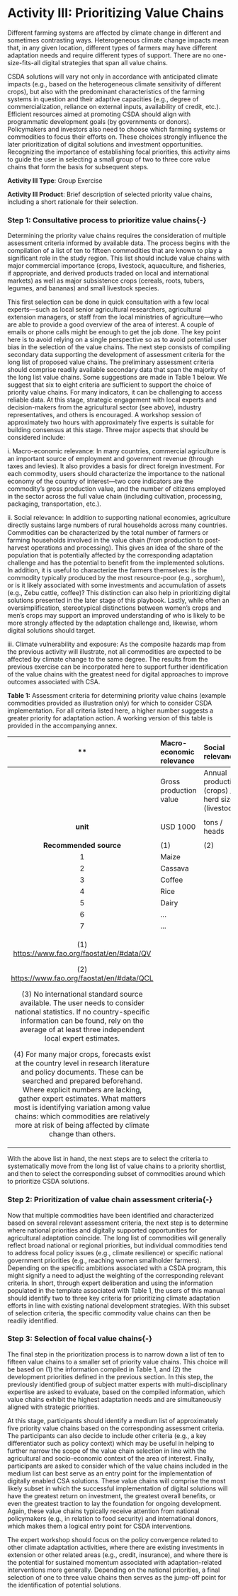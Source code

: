 # Activity III: Prioritizing Value Chains

Different farming systems are affected by climate change in different and sometimes contrasting ways. Heterogeneous climate change impacts mean that, in any given location, different types of farmers may have different adaptation needs and require different types of support. There are no one-size-fits-all digital strategies that span all value chains.

CSDA solutions will vary not only in accordance with anticipated climate impacts (e.g., based on the heterogeneous climate sensitivity of different crops), but also with the predominant characteristics of the farming systems in question and their adaptive capacities (e.g., degree of commercialization, reliance on external inputs, availability of credit, etc.). Efficient resources aimed at promoting CSDA should align with programmatic development goals (by governments or donors). Policymakers and investors also need to choose which farming systems or commodities to focus their efforts on. These choices strongly influence the later prioritization of digital solutions and investment opportunities. Recognizing the importance of establishing focal priorities, this activity aims to guide the user in selecting a small group of two to three core value chains that form the basis for subsequent steps.

**Activity III Type**: Group Exercise

**Activity III Product**: Brief description of selected priority value chains, including a short rationale for their selection.

### Step 1: Consultative process to prioritize value chains{-}
Determining the priority value chains requires the consideration of multiple assessment criteria informed by available data. The process begins with the compilation of a list of ten to fifteen commodities that are known to play a significant role in the study region. This list should include value chains with major commercial importance (crops, livestock, aquaculture, and fisheries, if appropriate, and derived products traded on local and international markets) as well as major subsistence crops (cereals, roots, tubers, legumes, and bananas) and small livestock species. 

This first selection can be done in quick consultation with a few local experts—such as local senior agricultural researchers, agricultural extension managers, or staff from the local ministries of agriculture—who are able to provide a good overview of the area of interest. A couple of emails or phone calls might be enough to get the job done. The key point here is to avoid relying on a single perspective so as to avoid potential user bias in the selection of the value chains.
The next step consists of compiling secondary data supporting the development of assessment criteria for the long list of proposed value chains. The preliminary assessment criteria should comprise readily available secondary data that span the majority of the long list value chains. Some suggestions are made in Table 1 below. 
We suggest that six to eight criteria are sufficient to support the choice of priority value chains. For many indicators, it can be challenging to access reliable data. At this stage, strategic engagement with local experts and decision-makers from the agricultural sector (see above), industry representatives, and others is encouraged. A workshop session of approximately two hours with approximately five experts is suitable for building consensus at this stage. Three major aspects that should be considered include:

i.	Macro-economic relevance: In many countries, commercial agriculture is an important source of employment and government revenue (through taxes and levies). It also provides a basis for direct foreign investment. For each commodity, users should characterize the importance to the national economy of the country of interest—two core indicators are the commodity’s gross production value, and the number of citizens employed in the sector across the full value chain (including cultivation, processing, packaging, transportation, etc.).

ii.	Social relevance: In addition to supporting national economies, agriculture directly sustains large numbers of rural households across many countries. Commodities can be characterized by the total number of farmers or farming households involved in the value chain (from production to post-harvest operations and processing). This gives an idea of the share of the population that is potentially affected by the corresponding adaptation challenge and has the potential to benefit from the implemented solutions. In addition, it is useful to characterize the farmers themselves: is the commodity typically produced by the most resource-poor (e.g., sorghum), or is it likely associated with some investments and accumulation of assets (e.g., Zebu cattle, coffee)? This distinction can also help in prioritizing digital solutions presented in the later stage of this playbook. Lastly, while often an oversimplification, stereotypical distinctions between women’s crops and men’s crops may support an improved understanding of who is likely to be more strongly affected by the adaptation challenge and, likewise, whom digital solutions should target.

iii.	Climate vulnerability and exposure: As the composite hazards map from the previous activity will illustrate, not all commodities are expected to be affected by climate change to the same degree. The results from the previous exercise can be incorporated here to support further identification of the value chains with the greatest need for digital approaches to improve outcomes associated with CSA. 

**Table 1:** Assessment criteria for determining priority value chains (example commodities provided as illustration only) for which to consider CSDA implementation. For all criteria listed here, a higher number suggests a greater priority for adaptation action. A working version of this table is provided in the accompanying annex. 

|<p> </p><p>** </p>|**Macro-economic relevance**|**Social relevance**|**Climate vulnerability/ exposure**|
| :-: | :- | :- | :- |
||Gross production value|Annual production (crops) / herd size (livestock)|Share of producing households below the poverty line|Share of women among farmers|Importance of food security (through subsistence and income) of producing households|Predicted mean decline in productivity or local suitability by 2050 without adaptation|
|**unit**|USD 1000|tons / heads|<p>%</p><p> </p>|%|<p>1 – weak</p><p>2 – medium</p><p>3 – high</p>|%|
|**Recommended source**|(1)|(2)|(3)|(3)|(3)|(4)|
|1|Maize| | | || | |
|2|Cassava| | | || | |
|3|Coffee| | | || | |
|4|Rice| | | || | |
|5|Dairy| | | || | |
|6|…| | | || | |
|7|...| | | || | |
|<p>(1) <https://www.fao.org/faostat/en/#data/QV></p><p>(2) <https://www.fao.org/faostat/en/#data/QCL></p><p>(3) No international standard source available. The user needs to consider national statistics. If no country-specific information can be found, rely on the average of at least three independent local expert estimates.</p><p>(4) For many major crops, forecasts exist at the country level in research literature and policy documents. These can be searched and prepared beforehand. Where explicit numbers are lacking, gather expert estimates. What matters most is identifying variation among value chains: which commodities are relatively more at risk of being affected by climate change than others.</p>|


With the above list in hand, the next steps are to select the criteria to systematically move from the long list of value chains to a priority shortlist, and then to select the corresponding subset of commodities around which to prioritize CSDA solutions. 

### Step 2: Prioritization of value chain assessment criteria{-}
Now that multiple commodities have been identified and characterized based on several relevant assessment criteria, the next step is to determine where national priorities and digitally supported opportunities for agricultural adaptation coincide. 
The long list of commodities will generally reflect broad national or regional priorities, but individual commodities tend to address focal policy issues (e.g., climate resilience) or specific national government priorities (e.g., reaching women smallholder farmers). Depending on the specific ambitions associated with a CSDA program, this might signify a need to adjust the weighting of the corresponding relevant criteria.
In short, through expert deliberation and using the information populated in the template associated with Table 1, the users of this manual should identify two to three key criteria for prioritizing climate adaptation efforts in line with existing national development strategies. With this subset of selection criteria, the specific commodity value chains can then be readily identified.

### Step 3: Selection of focal value chains{-}
The final step in the prioritization process is to narrow down a list of ten to fifteen value chains to a smaller set of priority value chains. This choice will be based on (1) the information compiled in Table 1, and (2) the development priorities defined in the previous section. 
In this step, the previously identified group of subject matter experts with multi-disciplinary expertise are asked to evaluate, based on the compiled information, which value chains exhibit the highest adaptation needs and are simultaneously aligned with strategic priorities.

At this stage, participants should identify a medium list of approximately five priority value chains based on the corresponding assessment criteria. The participants can also decide to include other criteria (e.g., a key differentiator such as policy context) which may be useful in helping to further narrow the scope of the value chain selection in line with the agricultural and socio-economic context of the area of interest. 
Finally, participants are asked to consider which of the value chains included in the medium list can best serve as an entry point for the implementation of digitally enabled CSA solutions. These value chains will comprise the most likely subset in which the successful implementation of digital solutions will have the greatest return on investment, the greatest overall benefits, or even the greatest traction to lay the foundation for ongoing development. Again, these value chains typically receive attention from national policymakers (e.g., in relation to food security) and international donors, which makes them a logical entry point for CSDA interventions.

The expert workshop should focus on the policy convergence related to other climate adaptation activities, where there are existing investments in extension or other related areas (e.g., credit, insurance), and where there is the potential for sustained momentum associated with adaptation-related interventions more generally. Depending on the national priorities, a final selection of one to three value chains then serves as the jump-off point for the identification of potential solutions.

